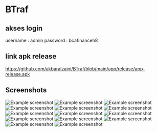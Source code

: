 # BTraf
## akses login
username : admin
password : bcafinanceh8

## link apk release
https://github.com/akbaralzaini/BTraf/blob/main/app/release/app-release.apk

## Screenshots

![Example screenshot](./images/1.jpeg)
![Example screenshot](./images/2.jpeg)
![Example screenshot](./images/3.jpeg)
![Example screenshot](./images/4.jpeg)
![Example screenshot](./images/5.jpeg)
![Example screenshot](./images/51.jpeg)
![Example screenshot](./images/6.jpeg)
![Example screenshot](./images/7.jpeg)
![Example screenshot](./images/8.jpeg)
![Example screenshot](./images/9.jpeg)
![Example screenshot](./images/10.jpeg)
![Example screenshot](./images/11.jpeg)
![Example screenshot](./images/12.jpeg)
![Example screenshot](./images/13.jpeg)
